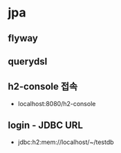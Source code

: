 # jpa

## flyway

## querydsl

## h2-console 접속
- localhost:8080/h2-console

## login - JDBC URL
- jdbc:h2:mem://localhost/~/testdb